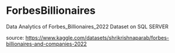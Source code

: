 # ForbesBillionaires
Data Analytics of Forbes_Billionaires_2022 Dataset on SQL SERVER

source: https://www.kaggle.com/datasets/shrikrishnaparab/forbes-billionaires-and-companies-2022
